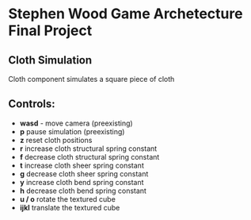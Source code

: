 # Stephen Wood Game Archetecture Final Project
## Cloth Simulation

Cloth component simulates a square piece of cloth

## Controls:
* __wasd__ - move camera (preexisting)
* __p__ pause simulation (preexisting)
* __z__ reset cloth positions
* __r__ increase cloth structural spring constant
* __f__ decrease cloth structural spring constant
* __t__ increase cloth sheer spring constant
* __g__ decrease cloth sheer spring constant
* __y__ increase cloth bend spring constant
* __h__ decrease cloth bend spring constant
* __u / o__ rotate the textured cube
* __ijkl__ translate the textured cube